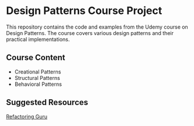 # Design Patterns Course Project

This repository contains the code and examples from the Udemy course on Design Patterns. The course covers various design patterns and their practical implementations.

## Course Content

- Creational Patterns
- Structural Patterns
- Behavioral Patterns

## Suggested Resources

[Refactoring Guru](https://refactoring.guru/design-patterns/catalog)
